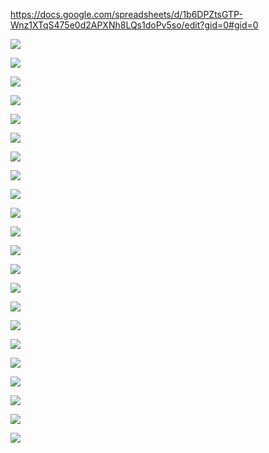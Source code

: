 https://docs.google.com/spreadsheets/d/1b6DPZtsGTP-Wnz1XTqS475e0d2APXNh8LQs1doPv5so/edit?gid=0#gid=0


![](attachment/0a8a8c7a084e338d770badb0d240c9b0.jpg)

![](attachment/cafd7eee02a04be1768a3fa950a08370.jpg)

![](attachment/14b0ef554f6bc9886ccd9f3f7d3a2764.jpg)

![](attachment/e68c910a2f40667af18e173fb772048e.jpg)

![](attachment/4516777ebf07ac470d527d3e892c4f80.jpg)

![](attachment/56e4e6ee5da1c38760577c26024bcd3f.jpg)

![](attachment/1a523da49b45a2b8a3e67b2bca53b8d3.jpg)

![](attachment/6e6510713e5c0cb2089bbbe697934f37.jpg)

![](attachment/13ef8fb0b7784f6e427299f3b4ccb7dc.jpg)

![](attachment/131a5a6c079b192d904f41260cdf8fc2.jpg)

![](attachment/1e1676d0bf21dcc5b0e4110d17f186a1.jpg)

![](attachment/a081a3152d1e8747c4be99db75b9389e.jpg)

![](attachment/677c6c17241fcb38aec27d1e8a6e4aae.jpg)

![](attachment/4335e98e5b49f5508468bf48e2669faf.jpg)

![](attachment/92379b8b9efc5740cc9d04a54ba2ff61.jpg)

![](attachment/b24e71f15f012ece4df1885c0c9e287e.jpg)

![](attachment/f541352335ca43d45c6c447f41a593e7.jpg)

![](attachment/624037063cca959191f4b1ab9aac6352.jpg)

![](attachment/fc3db895ccbf3e836713689e2076979b.jpg)

![](attachment/71caa6aa4584abf118b3723fd2d13027.jpg)

![](attachment/696ed209dd1053850bb7f0586faf47aa.jpg)

![](attachment/a8257f0e63bcb19bdff756794b520ce6.jpg)
